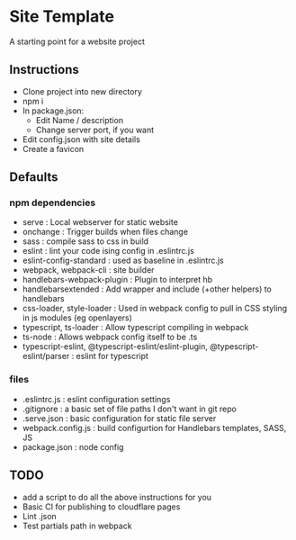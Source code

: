 # Site Template

A starting point for a website project

## Instructions

* Clone project into new directory
* npm i
* In package.json:
  * Edit Name / description
  * Change server port, if you want
* Edit config.json with site details
* Create a favicon

## Defaults

### npm dependencies

* serve                     : Local webserver for static website
* onchange                  : Trigger builds when files change
* sass                      : compile sass to css in build
* eslint                    : lint your code ising config in .eslintrc.js
* eslint-config-standard    : used as baseline in .eslintrc.js
* webpack, webpack-cli      : site builder
* handlebars-webpack-plugin : Plugin to interpret hb
* handlebarsextended        : Add wrapper and include (+other helpers) to handlebars
* css-loader, style-loader  : Used in webpack config to pull in CSS styling in js modules (eg openlayers)
* typescript, ts-loader     : Allow typescript compiling in webpack
* ts-node                   : Allows webpack config itself to be .ts
* typescript-eslint, @typescript-eslint/eslint-plugin, @typescript-eslint/parser : eslint for typescript

### files

* .eslintrc.js              : eslint configuration settings
* .gitignore                : a basic set of file paths I don't want in git repo
* .serve.json               : basic configuration for static file server
* webpack.config.js         : build configurtion for Handlebars templates, SASS, JS
* package.json              : node config

## TODO

* add a script to do all the above instructions for you
* Basic CI for publishing to cloudflare pages
* Lint .json
* Test partials path in webpack
